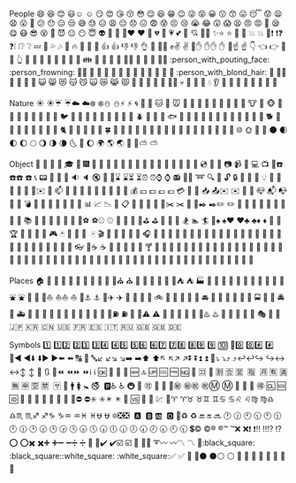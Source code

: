 People
:smile: :laughing: :blush: :smiley:☺️ :relaxed: :smirk: :heart_eyes: :kissing_heart: :kissing_closed_eyes: :flushed: :relieved: :satisfied: :grin: :wink: :stuck_out_tongue_winking_eye: :stuck_out_tongue_closed_eyes: :grinning: :kissing: :kissing_smiling_eyes: :stuck_out_tongue: :sleeping: :worried: :frowning: :anguished: :open_mouth: :grimacing: :confused: :hushed: :expressionless: :unamused: :sweat_smile: :sweat: :disappointed_relieved: :weary: :pensive: :disappointed: :confounded: :fearful: :cold_sweat: :persevere: :cry: :sob: :joy: :astonished: :scream: :tired_face: :angry: :rage: :triumph: :sleepy: :yum: :mask: :sunglasses: :dizzy_face: :imp: :smiling_imp: :neutral_face: :no_mouth: :innocent: :alien: :yellow_heart: :blue_heart: :purple_heart:❤️ :heart: :green_heart: :broken_heart: :heartbeat: :heartpulse: :two_hearts: :revolving_hearts: :cupid: :sparkling_heart:✨ :sparkles:⭐️ :star: :star2: :dizzy: :boom: :collision: :anger:❗️ :exclamation:❓ :question:❕ :grey_exclamation:❔ :grey_question: :zzz: :dash: :sweat_drops: :notes: :musical_note: :fire: :hankey: :poop: :shit: :+1: :thumbsup: :-1: :thumbsdown: :ok_hand: :punch: :facepunch:✊ :fist:✌️ :v: :wave:✋ :hand:✋ :raised_hand: :open_hands:☝️ :point_up: :point_down: :point_left: :point_right: :raised_hands: :pray: :point_up_2: :clap: :muscle: :metal: :fu: :walking: :runner: :running: :couple: :family: :two_men_holding_hands: :two_women_holding_hands: :dancer: :dancers: :ok_woman: :no_good: :information_desk_person: :raising_hand: :bride_with_veil: :person_with_pouting_face: :person_frowning: :bow::couplekiss: :couplekiss: :couple_with_heart: :massage: :haircut: :nail_care: :boy: :girl: :woman: :man: :baby: :older_woman: :older_man: :person_with_blond_hair: :man_with_gua_pi_mao: :man_with_turban: :construction_worker: :cop: :angel: :princess: :smiley_cat: :smile_cat: :heart_eyes_cat: :kissing_cat: :smirk_cat: :scream_cat: :crying_cat_face: :joy_cat: :pouting_cat: :japanese_ogre: :japanese_goblin: :see_no_evil: :hear_no_evil: :speak_no_evil: :guardsman: :skull: :feet: :lips: :kiss: :droplet: :ear: :eyes: :nose: :tongue: :love_letter: :bust_in_silhouette: :busts_in_silhouette: :speech_balloon: :thought_balloon:

Nature
☀️ :sunny:☔️ :umbrella:☁️ :cloud:❄️ :snowflake:⛄️ :snowman:⚡️ :zap: :cyclone: :foggy: :ocean: :cat: :dog: :mouse: :hamster: :rabbit: :wolf: :frog: :tiger: :koala: :bear: :pig: :pig_nose: :cow: :boar: :monkey_face: :monkey: :horse: :racehorse: :camel: :sheep: :elephant: :panda_face: :snake: :bird: :baby_chick: :hatched_chick: :hatching_chick: :chicken: :penguin: :turtle: :bug: :honeybee: :ant: :beetle: :snail: :octopus: :tropical_fish: :fish: :whale: :whale2: :dolphin: :cow2: :ram: :rat: :water_buffalo: :tiger2: :rabbit2: :dragon: :goat: :rooster: :dog2: :pig2: :mouse2: :ox: :dragon_face: :blowfish: :crocodile: :dromedary_camel: :leopard: :cat2: :poodle: :paw_prints: :bouquet: :cherry_blossom: :tulip: :four_leaf_clover: :rose: :sunflower: :hibiscus: :maple_leaf: :leaves: :fallen_leaf: :herb: :mushroom: :cactus: :palm_tree: :evergreen_tree: :deciduous_tree: :chestnut: :seedling: :blossom: :ear_of_rice: :shell: :globe_with_meridians: :sun_with_face: :full_moon_with_face: :new_moon_with_face: :new_moon: :waxing_crescent_moon: :first_quarter_moon: :waxing_gibbous_moon: :full_moon: :waning_gibbous_moon: :last_quarter_moon: :waning_crescent_moon: :last_quarter_moon_with_face: :first_quarter_moon_with_face: :moon: :earth_africa: :earth_americas: :earth_asia: :volcano: :milky_way:⛅️ :partly_sunny:

Object
:bamboo: :gift_heart: :dolls: :school_satchel: :mortar_board: :flags: :fireworks: :sparkler: :wind_chime: :rice_scene: :jack_o_lantern: :ghost: :santa: :christmas_tree: :gift: :bell: :no_bell: :tanabata_tree: :tada: :confetti_ball: :balloon: :crystal_ball: :cd: :dvd: :floppy_disk: :camera: :video_camera: :movie_camera: :computer: :tv: :iphone:☎️ :phone:☎️ :telephone: :telephone_receiver: :pager: :fax: :minidisc: :vhs: :sound: :speaker: :mute: :loudspeaker: :mega:⌛️ :hourglass:⏳ :hourglass_flowing_sand:⏰ :alarm_clock:⌚️ :watch: :radio: :satellite:➿ :loop: :mag: :mag_right: :unlock: :lock: :lock_with_ink_pen: :closed_lock_with_key: :key: :bulb: :flashlight: :high_brightness: :low_brightness: :electric_plug: :battery: :calling:✉️ :email: :mailbox: :postbox: :bath: :bathtub: :shower: :toilet: :wrench: :nut_and_bolt: :hammer: :seat: :moneybag: :yen: :dollar: :pound: :euro: :credit_card: :money_with_wings: :e-mail: :inbox_tray: :outbox_tray:✉️ :envelope: :incoming_envelope: :postal_horn: :mailbox_closed: :mailbox_with_mail: :mailbox_with_no_mail: :door: :smoking: :bomb: :gun: :hocho: :pill: :syringe: :page_facing_up: :page_with_curl: :bookmark_tabs: :bar_chart: :chart_with_upwards_trend: :chart_with_downwards_trend: :scroll: :clipboard: :calendar: :date: :card_index: :file_folder: :open_file_folder:✂️ :scissors: :pushpin: :paperclip:✒️ :black_nib:✏️ :pencil2: :straight_ruler: :triangular_ruler: :closed_book: :green_book: :blue_book: :orange_book: :notebook: :notebook_with_decorative_cover: :ledger: :books: :bookmark: :name_badge: :microscope: :telescope: :newspaper: :football: :basketball:⚽️ :soccer:⚾️ :baseball: :tennis: :8ball: :rugby_football: :bowling:⛳️ :golf: :mountain_bicyclist: :bicyclist: :horse_racing: :snowboarder: :swimmer: :surfer: :ski:♠️ :spades:♥️ :hearts:♣️ :clubs:♦️ :diamonds: :gem: :ring: :trophy: :musical_score: :musical_keyboard: :violin: :space_invader: :video_game: :black_joker: :flower_playing_cards: :game_die: :dart: ️ :mahjong: :clapper: :memo: :pencil: :book: :art: :microphone: :headphones: :trumpet: :saxophone: :guitar: :shoe: :sandal: :high_heel: :lipstick: :boot: :shirt: :tshirt: :necktie: :womans_clothes: :dress: :running_shirt_with_sash: :jeans: :kimono: :bikini: :ribbon: :tophat: :crown: :womans_hat: :mans_shoe: :closed_umbrella: :briefcase: :handbag: :pouch: :purse: :eyeglasses: :fishing_pole_and_fish:☕️ :coffee: :tea: :sake: :baby_bottle: :beer: :beers: :cocktail: :tropical_drink: :wine_glass: :fork_and_knife: :pizza: :hamburger: :fries: :poultry_leg: :meat_on_bone: :spaghetti: :curry: :fried_shrimp: :bento: :sushi: :fish_cake: :rice_ball: :rice_cracker: :rice: :ramen: :stew: :oden: :dango: :egg: :bread: :doughnut: :custard: :icecream: :ice_cream: :shaved_ice: :birthday: :cake: :cookie: :chocolate_bar: :candy: :lollipop: :honey_pot: :apple: :green_apple: :tangerine: :lemon: :cherries: :grapes: :watermelon: :strawberry: :peach: :melon: :banana: :pear: :pineapple: :sweet_potato: :eggplant: :tomato: :corn:

Places
:house: :house_with_garden: :school: :office: :post_office: :hospital: :bank: :convenience_store: :love_hotel: :hotel: :wedding:⛪️ :church: :department_store: :european_post_office: :city_sunrise: :city_sunset: :japanese_castle: :european_castle:⛺️ :tent: :factory: :tokyo_tower: :japan: :mount_fuji: :sunrise_over_mountains: :sunrise: :stars: :statue_of_liberty: :bridge_at_night: :carousel_horse: :rainbow: :ferris_wheel:⛲️ :fountain: :roller_coaster: :ship: :speedboat:⛵️ :boat:⛵️ :sailboat: :rowboat:⚓️ :anchor: :rocket:✈️ :airplane: :helicopter: :steam_locomotive: :tram: :mountain_railway: :bike: :aerial_tramway: :suspension_railway: :mountain_cableway: :tractor: :blue_car: :oncoming_automobile: :car: :red_car: :taxi: :oncoming_taxi: :articulated_lorry: :bus: :oncoming_bus: :rotating_light: :police_car: :oncoming_police_car: :fire_engine: :ambulance: :minibus: :truck: :train: :station: :train2: :bullettrain_front: :bullettrain_side: :light_rail: :monorail: :railway_car: :trolleybus: :ticket:⛽️ :fuelpump: :vertical_traffic_light: :traffic_light:⚠️ :warning: :construction: :beginner: :atm: :slot_machine: :busstop: :barber:♨️ :hotsprings: :checkered_flag: :crossed_flags: :izakaya_lantern: :moyai: :circus_tent: :performing_arts: :round_pushpin: :triangular_flag_on_post: :jp: :kr: :cn: :us: :fr: :es: :it: :ru: :gb: :uk: :de:

Symbols
1️⃣ :one:2️⃣ :two:3️⃣ :three:4️⃣ :four:5️⃣ :five:6️⃣ :six:7️⃣ :seven:8️⃣ :eight:9️⃣ :nine: :keycap_ten: :1234:0️⃣ :zero:#️⃣ :hash: :symbols:◀️ :arrow_backward:⬇️ :arrow_down:▶️ :arrow_forward:⬅️ :arrow_left: :capital_abcd: :abcd: :abc:↙️ :arrow_lower_left:↘️ :arrow_lower_right:➡️ :arrow_right:⬆️ :arrow_up:↖️ :arrow_upper_left:↗️ :arrow_upper_right:⏬ :arrow_double_down:⏫ :arrow_double_up: :arrow_down_small:⤵️ :arrow_heading_down:⤴️ :arrow_heading_up:↩️:leftwards_arrow_with_hook:↪️ :arrow_right_hook:↔️ :left_right_arrow:↕️ :arrow_up_down: :arrow_up_small: :arrows_clockwise: :arrows_counterclockwise:⏪ :rewind:⏩ :fast_forward:ℹ️ :information_source: :ok: :twisted_rightwards_arrows: :repeat: :repeat_one: :new: :top: :up: :cool: :free: :ng: :cinema: :koko: :signal_strength: :u5272: :u5408: :u55b6: ️ :u6307: ️ :u6708: :u6709: :u6e80: ️ :u7121: :u7533: :u7a7a: :u7981: ️ :sa: :restroom: :mens: :womens: :baby_symbol: :no_smoking: ️ :parking:♿️ :wheelchair: :metro: :baggage_claim: :accept: :wc: :potable_water: :put_litter_in_its_place:㊙️ :secret:㊗️ :congratulations:Ⓜ️ :m: :passport_control: :left_luggage: :customs: :ideograph_advantage: :cl: :sos: :id: :no_entry_sign: :underage: :no_mobile_phones: :do_not_litter: :non-potable_water: :no_bicycles: :no_pedestrians: :children_crossing:⛔️ :no_entry:✳️ :eight_spoked_asterisk:✴️ :eight_pointed_black_star: :heart_decoration: :vs: :vibration_mode: :mobile_phone_off: :chart: :currency_exchange:♈️ :aries:♉️ :taurus:♊️ :gemini:♋️ :cancer:♌️ :leo:♍️ :virgo:♎️ :libra:♏️ :scorpius:♐️ :sagittarius:♑️ :capricorn:♒️ :aquarius:♓️ :pisces:⛎ :ophiuchus: :six_pointed_star:❎:negative_squared_cross_mark: ️ :a: ️ :b: :ab: ️ :o2: :diamond_shape_with_a_dot_inside:♻️ :recycle: :end: :on: :soon: :clock1: :clock130: :clock10: :clock1030: :clock11: :clock1130: :clock12: :clock1230: :clock2: :clock230: :clock3: :clock330: :clock4: :clock430: :clock5: :clock530: :clock6: :clock630: :clock7: :clock730: :clock8: :clock830: :clock9: :clock930: :heavy_dollar_sign:©️ :copyright:®️ :registered:™️ :tm:❌ :x:❗️ :heavy_exclamation_mark:‼️ :bangbang:⁉️ :interrobang:⭕️ :o:✖️ :heavy_multiplication_x:➕ :heavy_plus_sign:➖ :heavy_minus_sign:➗ :heavy_division_sign: :white_flower: :100:✔️ :heavy_check_mark:☑️ :ballot_box_with_check: :radio_button: :link:➰ :curly_loop:〰️ :wavy_dash:〽️ :part_alternation_mark: :trident::black_square: :black_square::white_square: :white_square:✅ :white_check_mark: :black_square_button: :white_square_button:⚫️ :black_circle:⚪️ :white_circle: :red_circle: :large_blue_circle: :large_blue_diamond: :large_orange_diamond: :small_blue_diamond: :small_orange_diamond: :small_red_triangle: :small_red_triangle_down: